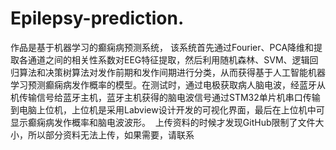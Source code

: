 # Epilepsy-prediction.
作品是基于机器学习的癫痫病预测系统， 该系统首先通过Fourier、PCA降维和提取各通道之间的相关性系数对EEG特征提取，然后利用随机森林、SVM、逻辑回归算法和决策树算法对发作前期和发作间期进行分类，从而获得基于人工智能机器学习预测癫痫病发作概率的模型。在测试时，通过电极获取病人脑电波，经蓝牙从机传输信号给蓝牙主机，蓝牙主机获得的脑电波信号通过STM32单片机串口传输到电脑上位机，上位机是采用Labview设计开发的可视化界面，最后在上位机中可显示癫痫病发作概率和脑电波波形。
  上传资料的时候才发现GitHub限制了文件大小，所以部分资料无法上传，如果需要，请联系
